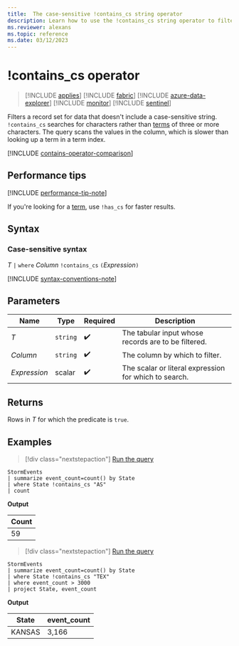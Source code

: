 ```yaml
---
title:  The case-sensitive !contains_cs string operator
description: Learn how to use the !contains_cs string operator to filter data that doesn't include a case-sensitive string.
ms.reviewer: alexans
ms.topic: reference
ms.date: 03/12/2023
---
```


# !contains_cs operator

> [!INCLUDE [applies](../includes/applies-to-version/applies.md)] [!INCLUDE [fabric](../includes/applies-to-version/fabric.md)] [!INCLUDE [azure-data-explorer](../includes/applies-to-version/azure-data-explorer.md)] [!INCLUDE [monitor](../includes/applies-to-version/monitor.md)] [!INCLUDE [sentinel](../includes/applies-to-version/sentinel.md)]

Filters a record set for data that doesn't include a case-sensitive string. `!contains_cs` searches for characters rather than [terms](datatypes-string-operators.md#what-is-a-term) of three or more characters. The query scans the values in the column, which is slower than looking up a term in a term index.

[!INCLUDE [contains-operator-comparison](../includes/contains-operator-comparison.md)]

## Performance tips

[!INCLUDE [performance-tip-note](../includes/performance-tip-note.md)]

If you're looking for a [term](datatypes-string-operators.md#what-is-a-term), use `!has_cs` for faster results.

## Syntax

### Case-sensitive syntax

*T* `|` `where` *Column* `!contains_cs` `(`*Expression*`)`

[!INCLUDE [syntax-conventions-note](../includes/syntax-conventions-note.md)]

## Parameters

| Name | Type | Required | Description |
|--|--|--|--|
| *T* | `string` |  :heavy_check_mark:| The tabular input whose records are to be filtered.|
| *Column* | `string` |  :heavy_check_mark:| The column by which to filter.|
| *Expression* | scalar |  :heavy_check_mark:| The scalar or literal expression for which to search.|

## Returns

Rows in *T* for which the predicate is `true`.

## Examples

> [!div class="nextstepaction"]
> <a href="https://dataexplorer.azure.com/clusters/help/databases/Samples?query=H4sIAAAAAAAAAwsuyS/KdS1LzSsp5qpRKC7NzU0syqxKVUgFCcUn55fmldiCSQ1NhaRKheCSxJJUoMLyjNSiVAhPQTE5P68kMTOvOD65WEHJMVgJKA/WAgDbLF9iXAAAAA==" target="_blank">Run the query</a>

```kusto
StormEvents
| summarize event_count=count() by State
| where State !contains_cs "AS"
| count
```

**Output**

|Count|
|-----|
|59|

> [!div class="nextstepaction"]
> <a href="https://dataexplorer.azure.com/clusters/help/databases/Samples?query=H4sIAAAAAAAAAwsuyS/KdS1LzSsp5qpRKC7NzU0syqxKVUgFCcUn55fmldiCSQ1NhaRKheCSxJJUoMLyjNSiVAhPQTE5P68kMTOvOD65WEEpxDVCCa4AyRQFOwVjAwMDoFRBUX5WanIJRLcOshoAY3LN3I0AAAA=" target="_blank">Run the query</a>

```kusto
StormEvents
| summarize event_count=count() by State
| where State !contains_cs "TEX"
| where event_count > 3000
| project State, event_count
```

**Output**

|State|event_count|
|-----|-----------|
|KANSAS|3,166|
